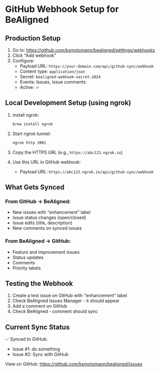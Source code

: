 # GitHub Webhook Setup for BeAligned

## Production Setup

1. Go to: https://github.com/ksmotomann/bealigned/settings/webhooks
2. Click "Add webhook"
3. Configure:
   - Payload URL: `https://your-domain.com/api/github-sync/webhook`
   - Content type: `application/json`
   - Secret: `bealigned-webhook-secret-2024`
   - Events: Issues, Issue comments
   - Active: ✓

## Local Development Setup (using ngrok)

1. Install ngrok:
   ```bash
   brew install ngrok
   ```

2. Start ngrok tunnel:
   ```bash
   ngrok http 3001
   ```

3. Copy the HTTPS URL (e.g., `https://abc123.ngrok.io`)

4. Use this URL in GitHub webhook:
   - Payload URL: `https://abc123.ngrok.io/api/github-sync/webhook`

## What Gets Synced

### From GitHub → BeAligned:
- New issues with "enhancement" label
- Issue status changes (open/closed)
- Issue edits (title, description)
- New comments on synced issues

### From BeAligned → GitHub:
- Feature and improvement issues
- Status updates
- Comments
- Priority labels

## Testing the Webhook

1. Create a test issue on GitHub with "enhancement" label
2. Check BeAligned Issues Manager - it should appear
3. Add a comment on GitHub
4. Check BeAligned - comment should sync

## Current Sync Status

✅ Synced to GitHub:
- Issue #1: do something
- Issue #2: Sync with GitHub

View on GitHub: https://github.com/ksmotomann/bealigned/issues

